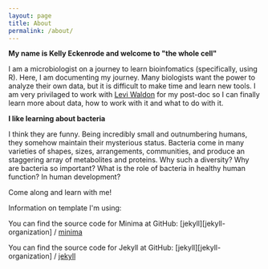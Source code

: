```yaml
---
layout: page
title: About
permalink: /about/
---
```


**My name is Kelly Eckenrode and welcome to "the whole cell"**

I am a microbiologist on a journey to learn bioinfomatics (specifically, using R). Here, I am documenting my journey. Many biologists want the power to analyze their own data, but it is difficult to make time and learn new tools. I am very privilaged to work with [Levi Waldon](http://github.com/waldronlab) for my post-doc so I can finally learn more about data, how to work with it and what to do with it.

**I like learning about bacteria**

I think they are funny. Being incredibly small and outnumbering humans, they somehow maintain their mysterious status. Bacteria come in many varieties of shapes, sizes, arrangements, communities, and produce an staggering array of metabolites and proteins. Why such a diversity? Why are bacteria so important? What is the role of bacteria in healthy human function? In human development? 

Come along and learn with me!






Information on template I'm using:

You can find the source code for Minima at GitHub:
[jekyll][jekyll-organization] /
[minima](https://github.com/jekyll/minima)

You can find the source code for Jekyll at GitHub:
[jekyll][jekyll-organization] /
[jekyll](https://github.com/jekyll/jekyll)

